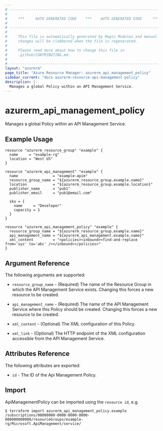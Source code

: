 ```yaml
---
# ----------------------------------------------------------------------------
#
#     ***     AUTO GENERATED CODE    ***    AUTO GENERATED CODE     ***
#
# ----------------------------------------------------------------------------
#
#     This file is automatically generated by Magic Modules and manual
#     changes will be clobbered when the file is regenerated.
#
#     Please read more about how to change this file in
#     .github/CONTRIBUTING.md.
#
# ----------------------------------------------------------------------------
layout: "azurerm"
page_title: "Azure Resource Manager: azurerm_api_management_policy"
sidebar_current: "docs-azurerm-resource-api-management-policy"
description: |-
  Manages a global Policy within an API Management Service.
---
```


# azurerm_api_management_policy

Manages a global Policy within an API Management Service.


## Example Usage

```hcl
resource "azurerm_resource_group" "example" {
  name     = "example-rg"
  location = "West US"
}

resource "azurerm_api_management" "example" {
  name                = "example-apim"
  resource_group_name = "${azurerm_resource_group.example.name}"
  location            = "${azurerm_resource_group.example.location}"
  publisher_name      = "pub1"
  publisher_email     = "pub1@email.com"

  sku = {
    name     = "Developer"
    capacity = 1
  }
}

resource "azurerm_api_management_policy" "example" {
  resource_group_name = "${azurerm_resource_group.example.name}"
  api_management_name = "${azurerm_api_management.example.name}"
  xml_content         = "<policies><inbound><find-and-replace from='xyz' to='abc' /></inbound></policies>"
}
```

## Argument Reference

The following arguments are supported:

* `resource_group_name` - (Required) The name of the Resource Group in which the API Management Service exists. Changing this forces a new resource to be created.

* `api_management_name` - (Required) The name of the API Management Service where this Policy should be created. Changing this forces a new resource to be created.

* `xml_content` - (Optional) The XML configuration of this Policy.

* `xml_link` - (Optional) The HTTP endpoint of the XML configuration accessible from the API Management Service.

## Attributes Reference

The following attributes are exported:

* `id` - The ID of the Api Management Policy.


## Import

ApiManagementPolicy can be imported using the `resource id`, e.g.
```shell
$ terraform import azurerm_api_management_policy.example /subscriptions/00000000-0000-0000-0000-000000000000/resourceGroups/example-rg/Microsoft.ApiManagement/service/
```
